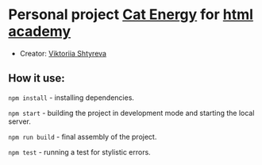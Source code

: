 # Personal project [Cat Energy](https://victoriiashtyreva.github.io/1867789-cat-energy-24/) for [html academy](https://htmlacademy.ru/study)

* Creator: [Viktoriia Shtyreva](https://github.com/VictoriiaShtyreva)

## How it use:

`npm install` - installing dependencies.

`npm start` - building the project in development mode and starting the local server.

`npm run build` - final assembly of the project.

`npm test` - running a test for stylistic errors.


